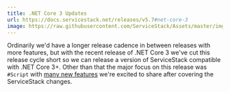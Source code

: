 ```yaml
---
title: .NET Core 3 Updates
url: https://docs.servicestack.net/releases/v5.7#net-core-3
image: https://raw.githubusercontent.com/ServiceStack/Assets/master/img/release-notes/netcore-banner.png?t
---
```


Ordinarily we'd have a longer release cadence in between releases with more features, but with the recent release of .NET Core 3
we've cut this release cycle short so we can release a version of ServiceStack compatible with .NET Core 3+. Other than that the major focus
on this release was `#Script` with [many new features](https://docs.servicestack.net/releases/v5.7#script) we're excited to share after covering the ServiceStack changes.
